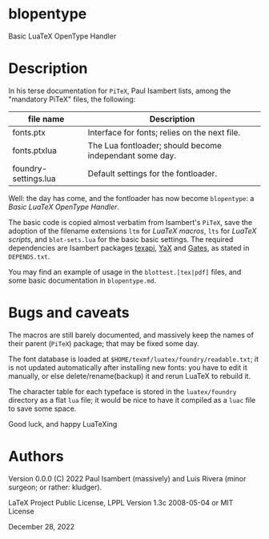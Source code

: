 # blopentype
Basic LuaTeX OpenType Handler

# Description

In his terse documentation for `PiTeX`, Paul Isambert lists, among the "mandatory PiTeX" files, the following:

| file name            | Description  |
|-|-|
| fonts.ptx            | Interface for fonts; relies on the next file.    |
| fonts.ptxlua         | The Lua fontloader; should become independant some day. |
| foundry-settings.lua | Default settings for the fontloader.             |

Well: the day has come, and the fontloader has now become `blopentype`: a *Basic LuaTeX OpenType Handler*.

The basic code is copied almost verbatim from Isambert's `PiTeX`, save the adoption of the filename extensions `ltm` for *LuaTeX macros*, `lts` for *LuaTeX scripts*, and `blot-sets.lua` for the basic basic settings. 
The required dependencies are Isambert packages [texapi](https://ctan.org/pkg/texapi), [YaX](https://ctan.org/pkg/yax) and [Gates](https://ctan.org/pkg/gates), as stated in `DEPENDS.txt`.

You may find an example of usage in the `blottest.[tex|pdf]` files, and some basic documentation in `blopentype.md`.

# Bugs and caveats

The macros are still barely documented, and massively keep the names of their parent (`PiTeX`) package; that may be fixed some day.

The font database is loaded at `$HOME/texmf/luatex/foundry/readable.txt`; it is not updated automatically after installing new fonts: you have to edit it manually, or else delete/rename(backup) it and rerun LuaTeX to rebuild it.

The character table for each typeface is stored in the `luatex/foundry` directory as a flat `lua` file; it would be nice to have it compiled as a `luac` file to save some space.

Good luck, and happy LuaTeXing

# Authors 

Version 0.0.0 (C) 2022 Paul Isambert (massively) and Luis Rivera (minor surgeon; or rather: kludger).

LaTeX Project Public License, LPPL Version 1.3c 2008-05-04 or MIT License

December 28, 2022

